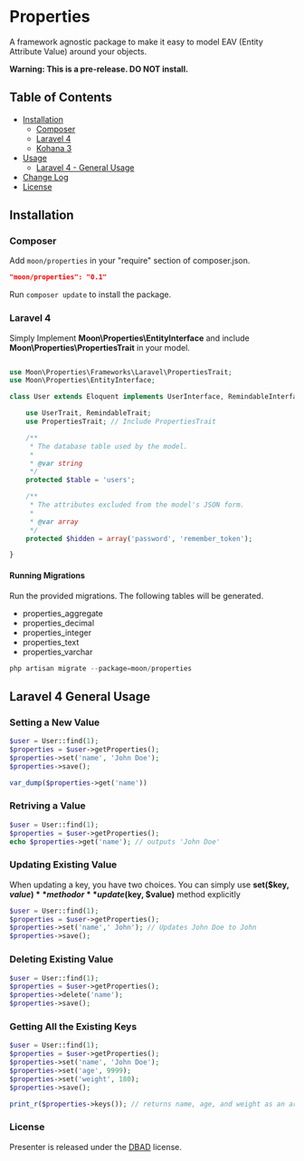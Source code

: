 # Properties
A framework agnostic package to make it easy to model EAV (Entity Attribute Value) around your objects.

**Warning: This is a pre-release. DO NOT install.**
## Table of Contents

- <a href="#installation">Installation</a>
    - <a href="#composer">Composer</a>
    - <a href="#laravel-4">Laravel 4</a>
    - <a href="#kohana">Kohana 3</a>
- <a href="#usage">Usage</a>
	- <a href="#laravel-4-general-usage">Laravel 4 - General Usage</a>
- <a href="#change-log">Change Log</a>
- <a href="#license">License</a>


## Installation

### Composer

Add `moon/properties` in your "require" section of composer.json.

```json
"moon/properties": "0.1"
```

Run `composer update` to install the package.

### Laravel 4

Simply Implement **Moon\Properties\EntityInterface** and include **Moon\Properties\PropertiesTrait** in your model.

```php

use Moon\Properties\Frameworks\Laravel\PropertiesTrait;
use Moon\Properties\EntityInterface;

class User extends Eloquent implements UserInterface, RemindableInterface, EntityInterface { // Implement EntityInterface

	use UserTrait, RemindableTrait;
	use PropertiesTrait; // Include PropertiesTrait

	/**
	 * The database table used by the model.
	 *
	 * @var string
	 */
	protected $table = 'users';

	/**
	 * The attributes excluded from the model's JSON form.
	 *
	 * @var array
	 */
	protected $hidden = array('password', 'remember_token');

}
```

#### Running Migrations

Run the provided migrations. The following tables will be generated.

- properties_aggregate
- properties_decimal
- properties_integer
- properties_text
- properties_varchar

```php
php artisan migrate --package=moon/properties
```

## Laravel 4 General Usage


### Setting a New Value
```php
$user = User::find(1);
$properties = $user->getProperties();
$properties->set('name', 'John Doe');
$properties->save();

var_dump($properties->get('name'))

```

### Retriving a Value

```php
$user = User::find(1);
$properties = $user->getProperties();
echo $properties->get('name'); // outputs 'John Doe'
```

### Updating Existing Value
When updating a key, you have two choices. You can simply use **set($key, $value)** method or **update($key, $value)** method explicitly

```php
$user = User::find(1);
$properties = $user->getProperties();
$properties->set('name',' John'); // Updates John Doe to John
$properties->save();
```

### Deleting Existing Value
```php
$user = User::find(1);
$properties = $user->getProperties();
$properties->delete('name');
$properties->save();
```

### Getting All the Existing Keys

```php
$user = User::find(1);
$properties = $user->getProperties();
$properties->set('name', 'John Doe');
$properties->set('age', 9999);
$properties->set('weight', 180);
$properties->save();

print_r($properties->keys()); // returns name, age, and weight as an array
```

### License

Presenter is released under the [DBAD](http://www.dbad-license.org) license.